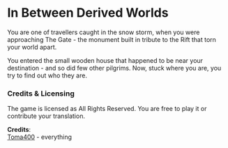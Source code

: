 # In Between Derived Worlds
You are one of travellers caught in the snow storm, when you were approaching
The Gate - the monument built in tribute to the Rift that torn your
world apart.

You entered the small wooden house that happened to be near your destination -
and so did few other pilgrims. Now, stuck where you are, you try to find out
who they are.

### Credits & Licensing
The game is licensed as All Rights Reserved. You are free to play it or
contribute your translation.

**Credits**:<br>
[Toma400](https://linktr.ee/toma400) - everything
